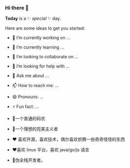 ### Hi there 👋

**Today** is a ✨ _special_ ✨ day.

Here are some ideas to get you started:

- 🔭 I’m currently working on ...
- 🌱 I’m currently learning ...
- 👯 I’m looking to collaborate on ...
- 🤔 I’m looking for help with ...
- 💬 Ask me about ...
- 📫 How to reach me: ...
- 😄 Pronouns: ...
- ⚡ Fun fact: ...

- 🤔一个普通的码农
- 🌱一个理想的完美主义者
- ❤️ 喜欢开源，喜欢技术，偶尔喜欢折腾一些奇奇怪怪的东西
- ❤️喜欢 linux 平台，喜欢 java/go/js 语言
- 🔭伪全栈开发者。
